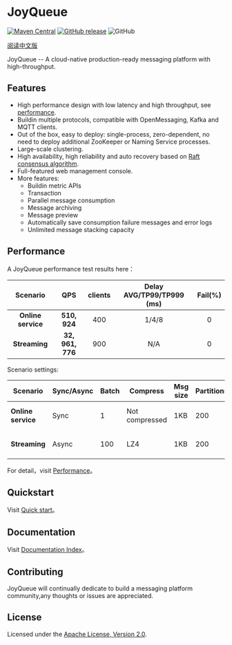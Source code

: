 # JoyQueue

[![Maven Central](https://img.shields.io/maven-central/v/com.jd.joyqueue/joyqueue-client?color=brightgreen)](https://search.maven.org/search?q=com.jd.joyqueue)
[![GitHub release](https://img.shields.io/badge/release-download-orange.svg)](https://github.com/joyqueue/joyqueue/releases)
![GitHub](https://img.shields.io/github/license/joyqueue/joyqueue)

[阅读中文版](docs/cn/README.md)

JoyQueue -- A cloud-native production-ready messaging platform with high-throughput.

## Features

* High performance design with low latency and high throughput, see [performance](#Performance).
* Buildin multiple protocols, compatible with OpenMessaging, Kafka and MQTT clients.
* Out of the box, easy to deploy: single-process, zero-dependent, no need to deploy additional ZooKeeper or Naming Service processes.
* Large-scale clustering.
* High availability, high reliability and auto recovery based on [Raft consensus algorithm](https://raft.github.io/).
* Full-featured web management console.
* More features:
  * Buildin metric APIs
  * Transaction
  * Parallel message consumption
  * Message archiving
  * Message preview
  * Automatically save consumption failure messages and error logs
  * Unlimited message stacking capacity

## Performance

A JoyQueue performance test results here：

| Scenario | QPS | clients | Delay AVG/TP99/TP999 (ms) | Fail(%)
| :----:| :----:|:----: |:----: |:----:|
|**Online service**| **510, 924** | 400| 1/4/8 | 0
|**Streaming** | **32, 961, 776** | 900 | N/A | 0

Scenario settings:

Scenario | Sync/Async | Batch | Compress | Msg size | Partitions | Client SDK
-- | -- | -- | -- | -- | -- | --
**Online service** | Sync | 1 | Not compressed | 1KB | 200 | joyqueue-client-4.1.0
**Streaming** | Async | 100 | LZ4 | 1KB | 200 | kafka-clients-2.1.1

For detail，visit [Performance](./docs/cn/performance.md)。

## Quickstart

Visit [Quick start](./docs/cn/quickstart.md)。

## Documentation

Visit [Documentation Index](./docs/cn/index.md)。

## Contributing

JoyQueue will continually dedicate to build a messaging platform community,any thoughts or issues are appreciated.

## License

Licensed under the [Apache License, Version 2.0](https://www.apache.org/licenses/LICENSE-2.0).
